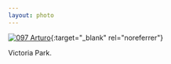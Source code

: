 ```yaml
---
layout: photo
---
```


[![097 Arturo](https://c2.staticflickr.com/6/5735/21580986218_bf617043c4_c.jpg)](https://www.flickr.com/photos/131440297@N08/21580986218/){:target="_blank" rel="noreferrer"}

Victoria Park.
